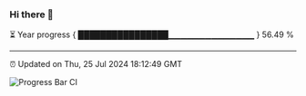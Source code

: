### Hi there 👋

⏳ Year progress { ████████████████▁▁▁▁▁▁▁▁▁▁▁▁▁▁ } 56.49 %

---

⏰ Updated on Thu, 25 Jul 2024 18:12:49 GMT

![Progress Bar CI](https://github.com/code-lakshay/GitHub-Actions-Demo/workflows/Progress%20Bar%20CI/badge.svg)
